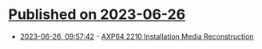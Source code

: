 # [Published on 2023-06-26](index.md)

* [2023-06-26, 09:57:42](https://lobste.rs/s/jgoupz/axp64_2210_installation_media) - [AXP64 2210 Installation Media Reconstruction](https://virtuallyfun.com/2023/06/26/axp64-2210-installation-media-reconstruction/)
